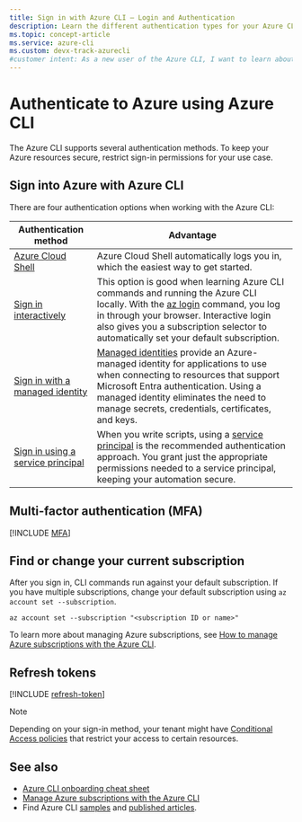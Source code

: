 ```yaml
---
title: Sign in with Azure CLI — Login and Authentication
description: Learn the different authentication types for your Azure CLI login — sign in with Azure CLI automatically, locally, or interactively using the az login command.
ms.topic: concept-article
ms.service: azure-cli
ms.custom: devx-track-azurecli
#customer intent: As a new user of the Azure CLI, I want to learn about the different authentication methods I can use to sign into Azure.
---
```


# Authenticate to Azure using Azure CLI

The Azure CLI supports several authentication methods. To keep your Azure resources secure, restrict
sign-in permissions for your use case.

## Sign into Azure with Azure CLI

There are four authentication options when working with the Azure CLI:

|          Authentication method          |                                                                                                                                 Advantage                                                                                                                                 |
| --------------------------------------- | ------------------------------------------------------------------------------------------------------------------------------------------------------------------------------------------------------------------------------------------------------------------------- |
| [Azure Cloud Shell][08]                 | Azure Cloud Shell automatically logs you in, which the easiest way to get started.                                                                                                                                                                                        |
| [Sign in interactively][01]             | This option is good when learning Azure CLI commands and running the Azure CLI locally. With the [az login][09] command, you log in through your browser. Interactive login also gives you a subscription selector to automatically set your default subscription.        |
| [Sign in with a managed identity][02]   | [Managed identities][12] provide an Azure-managed identity for applications to use when connecting to resources that support Microsoft Entra authentication. Using a managed identity eliminates the need to manage secrets, credentials, certificates, and keys. |
| [Sign in using a service principal][03] | When you write scripts, using a [service principal][10] is the recommended authentication approach. You grant just the appropriate permissions needed to a service principal, keeping your automation secure.                                                             |

## Multi-factor authentication (MFA)

[!INCLUDE [MFA](includes/multifactor-authentication.md)]

## Find or change your current subscription

After you sign in, CLI commands run against your default subscription. If you have multiple
subscriptions, change your default subscription using `az account set --subscription`.

```azurecli-interactive
az account set --subscription "<subscription ID or name>"
```

To learn more about managing Azure subscriptions, see
[How to manage Azure subscriptions with the Azure CLI][05].

## Refresh tokens

[!INCLUDE [refresh-token](includes/refresh-token.md)]

> [!NOTE]
> Depending on your sign-in method, your tenant might have [Conditional Access policies][11] that
> restrict your access to certain resources.

## See also

- [Azure CLI onboarding cheat sheet][04]
- [Manage Azure subscriptions with the Azure CLI][05]
- Find Azure CLI [samples][07] and [published articles][06].

<!-- link references -->

[01]: ./authenticate-azure-cli-interactively.md
[02]: ./authenticate-azure-cli-managed-identity.md
[03]: ./authenticate-azure-cli-service-principal.md
[04]: ./cheat-sheet-onboarding.md
[05]: ./manage-azure-subscriptions-azure-cli.md
[06]: ./reference-docs-index.md
[07]: ./samples-index.md
[08]: /azure/cloud-shell/overview
[09]: /cli/azure/reference-index#az-login
[10]: /entra/identity-platform/app-objects-and-service-principals
[11]: /entra/identity/conditional-access/overview
[12]: /entra/identity/managed-identities-azure-resources/overview
